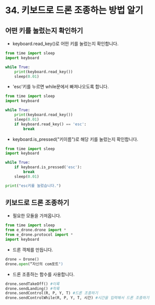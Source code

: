 # 34. 키보드로 드론 조종하는 방법 알기
## 어떤 키를 눌렀는지 확인하기
* keyboard.read_key()로 어떤 키를 눌렀는지 확인합니다.
```python
from time import sleep
import keyboard

while True:
    print(keyboard.read_key())
    sleep(0.01)
```
* 'esc'키를 누르면 while문에서 빠져나오도록 합니다.
```python
from time import sleep
import keyboard

while True:
    print(keyboard.read_key())
    sleep(0.01)
    if keyboard.read_key() == 'esc':
        break
```
* keyboard.is_pressed("키이름")로 해당 키를 눌렀는지 확인합니다.
```python
from time import sleep
import keyboard

while True:
    if keyboard.is_pressed('esc'):
        break
    sleep(0.01)

print("esc키를 눌렀습니다.")
```

## 키보드로 드론 조종하기
* 필요한 모듈을 가져옵니다.
```python
from time import sleep
from e_drone.drone import *
from e_drone.protocol import *
import keyboard
```
* 드론 객체를 만듭니다.
```python
drone = Drone()
drone.open(“자신의 com포트")
```
* 드론 조종하는 함수를 사용합니다.
```python
drone.sendTakeOff() #이륙
drone.sendLanding() #착륙
drone.sendControl(R, P, Y, T) #드론 조종하기
drone.sendControlWhile(R, P, Y, T, 시간) #시간을 입력해서 드론 조종하기
```

